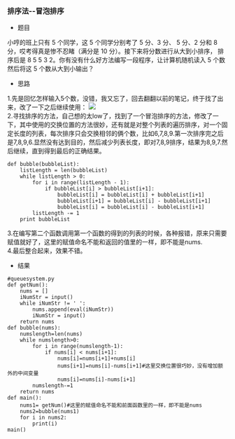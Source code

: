 ### 排序法--冒泡排序
- 题目    

小哼的班上只有 5 个同学，这 5 个同学分别考了 5 分、3 分、
5 分、2 分和 8 分，哎考得真是惨不忍睹（满分是 10 分）。接下来将分数进行从大到小排序，
排序后是 8 5 5 3 2。你有没有什么好方法编写一段程序，让计算机随机读入 5 个数然后将这 5 个数从大到小输出？
- 思路

1.先是回忆怎样输入5个数，没错，我又忘了，回去翻翻以前的笔记，终于找了出来，改了一下之后继续使用：
![](/Users/stormmao/Desktop/spaceinputnumber.jpg)     
2.寻找排序的方法，自己想的太low了，找到了一个冒泡排序的方法，修改了一下，其中使用的交换位置的方法很妙，还有就是对整个列表的遍历排序，对一个固定长度的列表，每次排序只会交换相邻的俩个数，比如6,7,8,9.第一次排序完之后是7,8,9,6.显然没有达到目的，然后减少列表长度，即对7,8,9排序，结果为8,9,7.然后继续，直到得到最后的正确结果。
```
def bubble(bubbleList):
    listLength = len(bubbleList)
    while listLength > 0:
        for i in range(listLength - 1):
            if bubbleList[i] > bubbleList[i+1]:
                bubbleList[i] = bubbleList[i] + bubbleList[i+1]
                bubbleList[i+1] = bubbleList[i] - bubbleList[i+1]
                bubbleList[i] = bubbleList[i] - bubbleList[i+1]
        listLength -= 1
    print bubbleList
```  
3.在编写第二个函数调用第一个函数的得到的列表的时候，各种报错，原来只需要赋值就好了，这里的赋值命名不能和返回的值里的一样，即不能是nums.  
4.最后整合起来，效果不错。
- 结果
```
#queuesystem.py
def getNum():
    nums = []
    iNumStr = input()
    while iNumStr != ' ':
        nums.append(eval(iNumStr))
        iNumStr = input()
    return nums
def bubble(nums):
    numslength=len(nums)
    while numslength>0:
        for i in range(numslength-1):
            if nums[i] < nums[i+1]:
                nums[i]=nums[i+1]+nums[i]
                nums[i+1]=nums[i]-nums[i+1]#这里交换位置很巧妙，没有增加额外的中间变量
                nums[i]=nums[i]-nums[i+1]       
        numslength-=1
    return nums
def main():
    nums1= getNum()#这里的赋值命名不能和前面函数里的一样，即不能是nums
    nums2=bubble(nums1)
    for i in nums2:
        print(i)
main()
```
